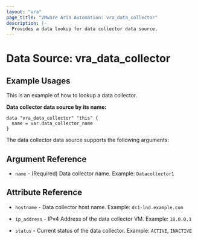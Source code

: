 ```yaml
---
layout: "vra"
page_title: "VMware Aria Automation: vra_data_collector"
description: |-
  Provides a data lookup for data collector data source.
---
```


# Data Source: vra_data_collector

## Example Usages

This is an example of how to lookup a data collector.

**Data collector data source by its name:**

```hcl
data "vra_data_collector" "this" {
  name = var.data_collector_name
}
```

The data collector data source supports the following arguments:

## Argument Reference

* `name` - (Required) Data collector name. Example: `Datacollector1`

## Attribute Reference

* `hostname` - Data collector host name. Example: `dc1-lnd.example.com`

* `ip_address` - IPv4 Address of the data collector VM. Example: `10.0.0.1`

* `status` - Current status of the data collector. Example: `ACTIVE`, `INACTIVE`
